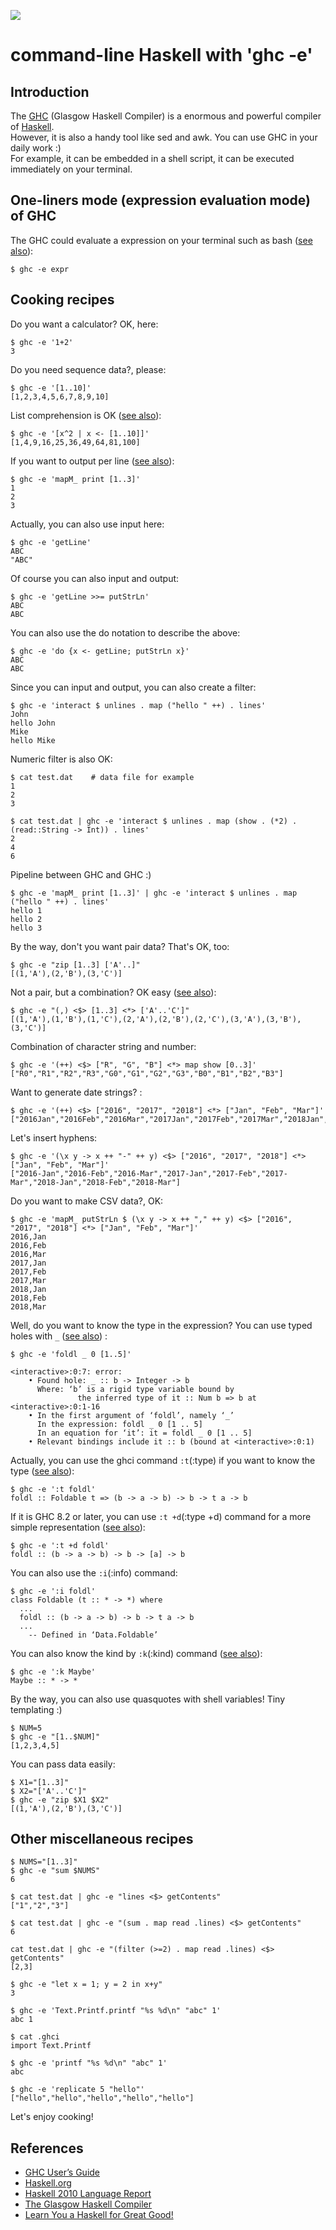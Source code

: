 <p align="left"><img src="http://takenobu-hs.github.io/downloads/images/haskell-logo-s.png"/></p>

command-line Haskell with 'ghc -e'
==================================


Introduction
------------

The [GHC](https://www.haskell.org/ghc/) (Glasgow Haskell Compiler) is a enormous and powerful compiler of [Haskell](https://www.haskell.org/).  
However, it is also a handy tool like sed and awk. You can use GHC in your daily work :)  
For example, it can be embedded in a shell script, it can be executed immediately on your terminal.


One-liners mode (expression evaluation mode) of GHC
---------------------------------------------------

The GHC could evaluate a expression on your terminal such as bash ([see also](https://downloads.haskell.org/~ghc/latest/docs/html/users_guide/using.html#expression-evaluation-mode)): 

```
$ ghc -e expr
```


Cooking recipes
---------------

Do you want a calculator? OK, here:
```
$ ghc -e '1+2'
3
```

Do you need sequence data?, please:
```
$ ghc -e '[1..10]'
[1,2,3,4,5,6,7,8,9,10]
```

List comprehension is OK ([see also](http://learnyouahaskell.com/starting-out#im-a-list-comprehension)):
```
$ ghc -e '[x^2 | x <- [1..10]]'
[1,4,9,16,25,36,49,64,81,100]
```

If you want to output per line ([see also](http://learnyouahaskell.com/input-and-output#hello-world)):
```
$ ghc -e 'mapM_ print [1..3]'
1
2
3
```


Actually, you can also use input here:
```
$ ghc -e 'getLine'
ABC
"ABC"
```

Of course you can also input and output:
```
$ ghc -e 'getLine >>= putStrLn'
ABC
ABC
```

You can also use the do notation to describe the above:
```
$ ghc -e 'do {x <- getLine; putStrLn x}'
ABC
ABC
```

Since you can input and output, you can also create a filter:
```
$ ghc -e 'interact $ unlines . map ("hello " ++) . lines'
John
hello John
Mike
hello Mike
```

Numeric filter is also OK:
```
$ cat test.dat    # data file for example
1
2
3
```

```
$ cat test.dat | ghc -e 'interact $ unlines . map (show . (*2) . (read::String -> Int)) . lines'
2
4
6
```

Pipeline between GHC and GHC :)
```
$ ghc -e 'mapM_ print [1..3]' | ghc -e 'interact $ unlines . map ("hello " ++) . lines'
hello 1
hello 2
hello 3
```


By the way, don't you want pair data? That's OK, too:
```
$ ghc -e "zip [1..3] ['A'..]"
[(1,'A'),(2,'B'),(3,'C')]
```

Not a pair, but a combination? OK easy ([see also](http://learnyouahaskell.com/functors-applicative-functors-and-monoids#applicative-functors)):
```
$ ghc -e "(,) <$> [1..3] <*> ['A'..'C']"
[(1,'A'),(1,'B'),(1,'C'),(2,'A'),(2,'B'),(2,'C'),(3,'A'),(3,'B'),(3,'C')]
```

Combination of character string and number:
```
$ ghc -e '(++) <$> ["R", "G", "B"] <*> map show [0..3]'
["R0","R1","R2","R3","G0","G1","G2","G3","B0","B1","B2","B3"]
```

Want to generate date strings? :
```
$ ghc -e '(++) <$> ["2016", "2017", "2018"] <*> ["Jan", "Feb", "Mar"]'
["2016Jan","2016Feb","2016Mar","2017Jan","2017Feb","2017Mar","2018Jan","2018Feb","2018Mar"]

```

Let's insert hyphens:
```
$ ghc -e '(\x y -> x ++ "-" ++ y) <$> ["2016", "2017", "2018"] <*> ["Jan", "Feb", "Mar"]'
["2016-Jan","2016-Feb","2016-Mar","2017-Jan","2017-Feb","2017-Mar","2018-Jan","2018-Feb","2018-Mar"]
```

Do you want to make CSV data?, OK:
```
$ ghc -e 'mapM_ putStrLn $ (\x y -> x ++ "," ++ y) <$> ["2016", "2017", "2018"] <*> ["Jan", "Feb", "Mar"]'
2016,Jan
2016,Feb
2016,Mar
2017,Jan
2017,Feb
2017,Mar
2018,Jan
2018,Feb
2018,Mar
```


Well, do you want to know the type in the expression? You can use typed holes with `_` ([see also](https://downloads.haskell.org/~ghc/latest/docs/html/users_guide/glasgow_exts.html#typed-holes)) :
```
$ ghc -e 'foldl _ 0 [1..5]'

<interactive>:0:7: error:
    • Found hole: _ :: b -> Integer -> b
      Where: ‘b’ is a rigid type variable bound by
               the inferred type of it :: Num b => b at <interactive>:0:1-16
    • In the first argument of ‘foldl’, namely ‘_’
      In the expression: foldl _ 0 [1 .. 5]
      In an equation for ‘it’: it = foldl _ 0 [1 .. 5]
    • Relevant bindings include it :: b (bound at <interactive>:0:1)
```

Actually, you can use the ghci command `:t`(:type) if you want to know the type ([see also](https://downloads.haskell.org/~ghc/latest/docs/html/users_guide/ghci.html#ghci-cmd-:type)):
```
$ ghc -e ':t foldl'
foldl :: Foldable t => (b -> a -> b) -> b -> t a -> b
```

If it is GHC 8.2 or later, you can use `:t +d`(:type +d) command for a more simple representation ([see also](https://downloads.haskell.org/%7Eghc/latest/docs/html/users_guide/ghci.html#ghci-cmd-:type%20+v)):
```
$ ghc -e ':t +d foldl'
foldl :: (b -> a -> b) -> b -> [a] -> b
```

You can also use the `:i`(:info) command:
```
$ ghc -e ':i foldl'
class Foldable (t :: * -> *) where
  ...
  foldl :: (b -> a -> b) -> b -> t a -> b
  ...
  	-- Defined in ‘Data.Foldable’
```

You can also know the kind by `:k`(:kind) command ([see also](http://learnyouahaskell.com/making-our-own-types-and-typeclasses#kinds-and-some-type-foo)):
```
$ ghc -e ':k Maybe'
Maybe :: * -> *
```


By the way, you can also use quasquotes with shell variables! Tiny templating :)
```
$ NUM=5
$ ghc -e "[1..$NUM]"
[1,2,3,4,5]
```

You can pass data easily:
```
$ X1="[1..3]"
$ X2="['A'..'C']"
$ ghc -e "zip $X1 $X2"
[(1,'A'),(2,'B'),(3,'C')]
```


Other miscellaneous recipes
---------------------------

```
$ NUMS="[1..3]"
$ ghc -e "sum $NUMS"
6
```

```
$ cat test.dat | ghc -e "lines <$> getContents"
["1","2","3"]
```

```
$ cat test.dat | ghc -e "(sum . map read .lines) <$> getContents"
6
```

```
cat test.dat | ghc -e "(filter (>=2) . map read .lines) <$> getContents"
[2,3]
```

```
$ ghc -e "let x = 1; y = 2 in x+y"
3
```

```
$ ghc -e 'Text.Printf.printf "%s %d\n" "abc" 1'
abc 1
```

```
$ cat .ghci
import Text.Printf

$ ghc -e 'printf "%s %d\n" "abc" 1'
abc
```

```
$ ghc -e 'replicate 5 "hello"'
["hello","hello","hello","hello","hello"]
```

Let's enjoy cooking!


References
----------

 * [GHC User’s Guide](https://downloads.haskell.org/~ghc/latest/docs/html/users_guide/)
 * [Haskell.org](https://www.haskell.org/)
 * [Haskell 2010 Language Report](https://www.haskell.org/onlinereport/haskell2010/)
 * [The Glasgow Haskell Compiler](https://www.haskell.org/ghc/)
 * [Learn You a Haskell for Great Good!](http://learnyouahaskell.com/)

